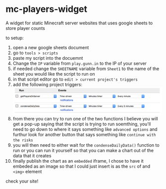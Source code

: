 # mc-players-widget
A widget for static Minecraft server websites that uses google sheets to store player counts

to setup:

1. open a new google sheets document
2. go to ```tools > scripts```
3. paste my script into the docuemnt
4. Change the ```IP``` variable from ```play.gunn.in``` to the IP of your server
5. if needed change the ```SHEETNAME``` variable from ```Sheet1``` to the name of the sheet you would like the script to run on
6. in that script editor go to ```edit > current project's triggers```
7. add the following project triggers:
![triggers image](https://raw.githubusercontent.com/Gunnthorian/mc-players-widget/master/screenshot1.png)
8. from there you can try to run one of the two functions I believe you will get a pop-up saying that the script is trying to run soemthing, you'll need to go down to where it says something like ```advanced options``` and furthur look for another button that says something like ```continue with the risks```
9. you will then need to either wait for the ```condenseDailyData()``` function to run or you can run it yourself so that you can make a chart out of the data that it creates
10. finally publish the chart as an ```embedded``` iframe, I chose to have it embeded as an image so that I could just insert is as the ```src``` of and ```<img>``` element

check your site!
